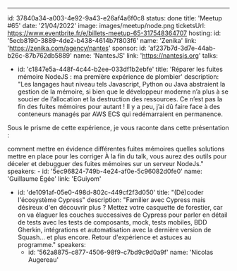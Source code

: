 ---

id: 37840a34-a003-4e92-9a43-e26af4a6f0c8
status: done
title: 'Meetup #65'
date: '21/04/2022'
image: images/meetup/node.png
ticketsUrl: https://www.eventbrite.fr/e/billets-meetup-65-317548364707
hosting:
id: '5ecb8190-3889-4de2-b438-4614b7f803f6'
name: 'Zenika'
link: 'https://zenika.com/agency/nantes'
sponsor:
id: 'af237b7d-3d7e-44ab-b26c-87b762db5889'
name: 'NantesJS'
link: 'https://nantesjs.org'
talks:

- id: 'c1847e5a-448f-4c44-b2ee-033df1b2ebfe'
  title: 'Réparer les fuites mémoire NodeJS : ma première expérience de plombier'
  description: "Les langages haut niveau tels Javascript, Python ou Java abstraient la gestion de la mémoire, si bien que le développeur moderne n’a plus à se soucier de l’allocation et la destruction des ressources. Ce n’est pas la fin des fuites mémoires pour autant ! Il y a peu, j’ai dû faire face à des conteneurs managés par AWS ECS qui redémarraient en permanence.

Sous le prisme de cette expérience, je vous raconte dans cette présentation :

comment mettre en évidence différentes fuites mémoires
quelles solutions mettre en place pour les corriger
À la fin du talk, vous aurez des outils pour déceler et debugguer des fuites mémoires sur un serveur NodeJs."
speakers: -
id: '5ec96824-749b-4e24-af0e-5c96082d0fe0'
name: 'Guillaume Égée'
link: 'EGuiyom'

- id: 'de1091af-05e0-498d-802c-449cf2f3d050'
  title: "(Dé)coder l'écosystème Cypress"
  description: "Familier avec Cypress mais désireux d'en découvrir plus ? Mettez votre casquette de forestier, car on va élaguer les couches successives de Cypress pour parler en détail de tests avec les tests de composants, mock, tests mobiles, BDD Gherkin, intégrations et automatisation avec la dernière version de Squash... et plus encore. Retour d'expérience et astuces au programme."
  speakers:
    - id: '562a8875-c877-4506-98f9-c7bd9c9d0a9f'
      name: 'Nicolas Augereau'
